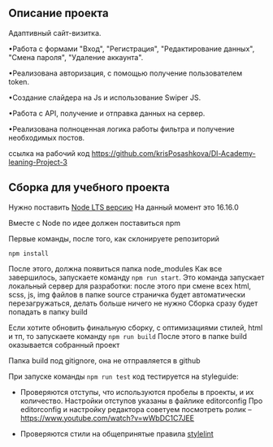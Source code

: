 ## Описание проекта

Адаптивный сайт-визитка.


•Работа с формами "Вход", "Регистрация",  "Редактирование данных", "Смена пароля", "Удаление аккаунта".

•Реализована авторизация, с помощью получение пользователем token. 

•Создание слайдера на  Js и использование Swiper JS.

•Работа с API, получение и отправка данных на сервер.

•Реализована полноценная логика работы фильтра и получение необходимых постов.


ссылка на рабочий код https://github.com/krisPosashkova/Dl-Academy-leaning-Project-3

## Сборка для учебного проекта

Нужно поставить [Node LTS версию](https://nodejs.org/en/)
На данный момент это 16.16.0

Вместе с Node по идее должен поставиться npm

Первые команды, после того, как склонируете репозиторий

```
npm install
```

После этого, должна появиться папка node_modules
Как все завершилось, запускаете команду `npm run start`.
Это команда запускает локальный сервер для разработки: после этого при смене всех html, scss, js, img файлов в папке
source страничка будет автоматически перезагружаться, делать больше ничего не нужно
Сборка сразу будет попадать в папку build

Если хотите обновить финальную сборку, с оптимизациями стилей, html и тп, то запускаете команду `npm run build`
После этого в папке build оказывается собранный проект

Папка build под gitignore, она не отправляется в github

При запуске команды `npm run test` код тестируется на styleguide:

- Проверяются отступы, что используются пробелы в проекты, и их количество. Настройки отступов указаны в файлике editorconfig
Про editorconfig и настройку редактора советуем посмотреть ролик – https://www.youtube.com/watch?v=wWbDC1C7JEE

- Проверяются стили на общепринятые правила [stylelint](https://stylelint.io/)
